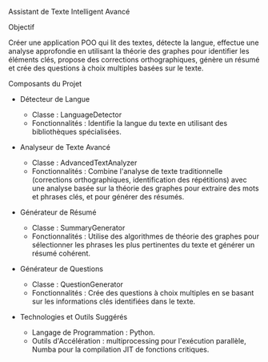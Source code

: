 Assistant de Texte Intelligent Avancé

Objectif

Créer une application POO qui lit des textes, détecte la langue, effectue une analyse approfondie en utilisant la théorie des graphes pour identifier les éléments clés, propose des corrections orthographiques, génère un résumé et crée des questions à choix multiples basées sur le texte.

Composants du Projet

- Détecteur de Langue
    - Classe : LanguageDetector
    - Fonctionnalités : Identifie la langue du texte en utilisant des bibliothèques spécialisées.

- Analyseur de Texte Avancé
    - Classe : AdvancedTextAnalyzer
    - Fonctionnalités : Combine l'analyse de texte traditionnelle (corrections orthographiques, identification des répétitions) avec une analyse basée sur la théorie des graphes pour extraire des mots et phrases clés, et pour générer des résumés.

- Générateur de Résumé
    - Classe : SummaryGenerator
    - Fonctionnalités : Utilise des algorithmes de théorie des graphes pour sélectionner les phrases les plus pertinentes du texte et générer un résumé cohérent.

- Générateur de Questions
    - Classe : QuestionGenerator
    - Fonctionnalités : Crée des questions à choix multiples en se basant sur les informations clés identifiées dans le texte.
 

- Technologies et Outils Suggérés
    - Langage de Programmation : Python.
    - Outils d'Accélération : multiprocessing pour l'exécution parallèle, Numba pour la compilation JIT de fonctions critiques.

